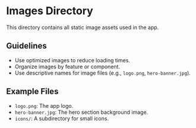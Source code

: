 # Images Directory

This directory contains all static image assets used in the app.

## Guidelines

- Use optimized images to reduce loading times.
- Organize images by feature or component.
- Use descriptive names for image files (e.g., `logo.png`, `hero-banner.jpg`).

## Example Files

- `logo.png`: The app logo.
- `hero-banner.jpg`: The hero section background image.
- `icons/`: A subdirectory for small icons.
